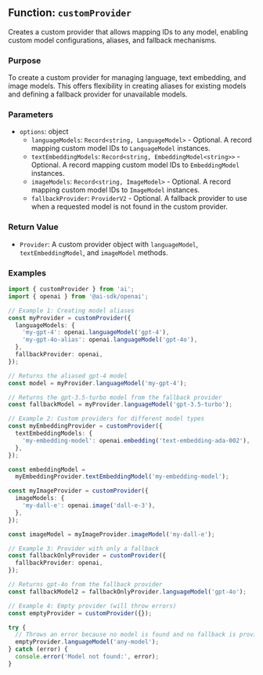 ## Function: `customProvider`

Creates a custom provider that allows mapping IDs to any model, enabling custom model configurations, aliases, and fallback mechanisms.

### Purpose

To create a custom provider for managing language, text embedding, and image models. This offers flexibility in creating aliases for existing models and defining a fallback provider for unavailable models.

### Parameters

- `options`: object
  - `languageModels`: `Record<string, LanguageModel>` - Optional. A record mapping custom model IDs to `LanguageModel` instances.
  - `textEmbeddingModels`: `Record<string, EmbeddingModel<string>>` - Optional. A record mapping custom model IDs to `EmbeddingModel` instances.
  - `imageModels`: `Record<string, ImageModel>` - Optional. A record mapping custom model IDs to `ImageModel` instances.
  - `fallbackProvider`: `ProviderV2` - Optional. A fallback provider to use when a requested model is not found in the custom provider.

### Return Value

- `Provider`: A custom provider object with `languageModel`, `textEmbeddingModel`, and `imageModel` methods.

### Examples

```typescript
import { customProvider } from 'ai';
import { openai } from '@ai-sdk/openai';

// Example 1: Creating model aliases
const myProvider = customProvider({
  languageModels: {
    'my-gpt-4': openai.languageModel('gpt-4'),
    'my-gpt-4o-alias': openai.languageModel('gpt-4o'),
  },
  fallbackProvider: openai,
});

// Returns the aliased gpt-4 model
const model = myProvider.languageModel('my-gpt-4');

// Returns the gpt-3.5-turbo model from the fallback provider
const fallbackModel = myProvider.languageModel('gpt-3.5-turbo');

// Example 2: Custom providers for different model types
const myEmbeddingProvider = customProvider({
  textEmbeddingModels: {
    'my-embedding-model': openai.embedding('text-embedding-ada-002'),
  },
});

const embeddingModel =
  myEmbeddingProvider.textEmbeddingModel('my-embedding-model');

const myImageProvider = customProvider({
  imageModels: {
    'my-dall-e': openai.image('dall-e-3'),
  },
});

const imageModel = myImageProvider.imageModel('my-dall-e');

// Example 3: Provider with only a fallback
const fallbackOnlyProvider = customProvider({
  fallbackProvider: openai,
});

// Returns gpt-4o from the fallback provider
const fallbackModel2 = fallbackOnlyProvider.languageModel('gpt-4o');

// Example 4: Empty provider (will throw errors)
const emptyProvider = customProvider({});

try {
  // Throws an error because no model is found and no fallback is provided
  emptyProvider.languageModel('any-model');
} catch (error) {
  console.error('Model not found:', error);
}
```
